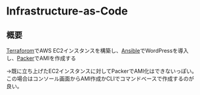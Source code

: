 # Infrastructure-as-Code

## 概要
[Terraforom](https://www.terraform.io/)でAWS EC2インスタンスを構築し、[Ansible](https://docs.ansible.com/)でWordPressを導入し、[Packer](https://www.packer.io/)でAMIを作成する

→既に立ち上げたEC2インスタンスに対してPackerでAMI化はできないっぽい。
この場合はコンソール画面からAMI作成かCLIでコマンドベースで作成するのが良い。
